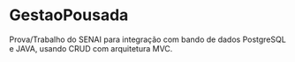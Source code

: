# GestaoPousada

Prova/Trabalho do SENAI para integração com bando de dados PostgreSQL e JAVA, usando CRUD com arquitetura MVC.
